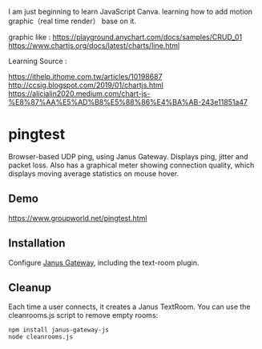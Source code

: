 I am just beginning to learn JavaScript Canva.
learning how to add motion graphic（real time render） base on it.

graphic like : 
https://playground.anychart.com/docs/samples/CRUD_01
https://www.chartjs.org/docs/latest/charts/line.html

Learning Source : 

https://ithelp.ithome.com.tw/articles/10198687
http://ccsig.blogspot.com/2019/01/chartjs.html
https://alicialin2020.medium.com/chart-js-%E8%87%AA%E5%AD%B8%E5%88%86%E4%BA%AB-243e11851a47

# pingtest

Browser-based UDP ping, using Janus Gateway. Displays ping, jitter and packet
loss. Also has a graphical meter showing connection quality, which displays
moving average statistics on mouse hover.

## Demo

https://www.groupworld.net/pingtest.html

## Installation

Configure [Janus Gateway](https://github.com/meetecho/janus-gateway), including the text-room plugin.

## Cleanup

Each time a user connects, it creates a Janus TextRoom. You can use the cleanrooms.js script to remove empty rooms:

    npm install janus-gateway-js
    node cleanrooms.js
